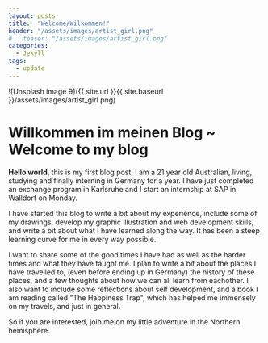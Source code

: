 ```yaml
---
layout: posts
title:  "Welcome/Wilkommen!"
header: "/assets/images/artist_girl.png"
#   teaser: "/assets/images/artist_girl.png"
categories: 
  - Jekyll
tags:
  - update
---
```


<!-- add an image -->
![Unsplash image 9]({{ site.url }}{{ site.baseurl }}/assets/images/artist_girl.png)

<!-- add another image -->
<!-- 
![Unsplash image 10]({{ site.url }}{{ site.baseurl }}/assets/images/horse.jpg)
{: .full} -->

# Willkommen im meinen Blog ~ Welcome to my blog

**Hello world**, this is my first blog post. I am a 21 year old Australian, living, studying and finally interning in Germany for a year. I have just completed an exchange program in Karlsruhe and I start an internship at SAP in Walldorf on Monday. 

I have started this blog to write a bit about my experience, include some of my drawings, develop my graphic illustration and web development skills, and write a bit about what I have learned along the way. It has been a steep learning curve for me in every way possible. 

I want to share some of the good times I have had as well as the harder times and what they have taught me. I plan to write a bit about the places I have travelled to, (even before ending up in Germany) the history of these places, and a few thoughts about how we can all learn from eachother. I also want to include some reflections about self development, and a book I am reading called "The Happiness Trap", which has helped me immensely on my travels, and just in general. 

So if you are interested, join me on my little adventure in the Northern hemisphere. 

